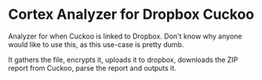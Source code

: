 # Cortex Analyzer for Dropbox Cuckoo

Analyzer for when Cuckoo is linked to Dropbox. Don't know why anyone would like to use this, as this use-case is pretty dumb. 

It gathers the file, encrypts it, uploads it to dropbox, downloads the ZIP report from Cuckoo, parse the report and outputs it.
